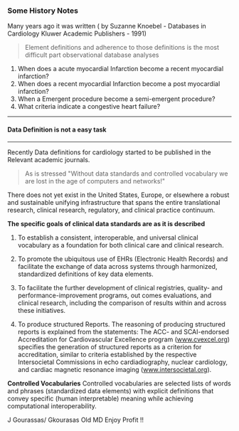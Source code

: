 ### Some History Notes
Many years ago it was written
      ( by Suzanne Knoebel - Databases in Cardiology Kluwer Academic Publishers - 1991)

 >  Element definitions and adherence to those definitions is the most difficult part observational database analyses 
 1. When does a acute myocardial Infarction become  a recent myocardial infarction? 
 2. When does a recent myocardial Infarction become a post myocardial infarction?
 3. When a Emergent procedure become a semi-emergent procedure? 
 4. What criteria indicate a congestive heart failure?
------------------------------------
 #### Data Definition is not a easy task
----------------------------------

  Recently Data definitions for cardiology started to be published in the
    Relevant academic journals.

   > As is stressed "Without data standards and controlled vocabulary
   > we are lost in the age of computers and networks!"

  There does not yet exist in the United States, Europe, or elsewhere a robust and sustainable unifying infrastructure that spans the entire translational research, clinical research, regulatory, and clinical practice continuum.


  **The specific goals of clinical data standards are as it is described**

  1. To establish a consistent, interoperable, and universal
   clinical vocabulary as a foundation for both clinical care
   and clinical research.

  2. To promote the ubiquitous use of EHRs (Electronic Health Records) and facilitate the
   exchange of data across systems through harmonized,
   standardized definitions of key data elements.

  3. To facilitate the further development of clinical registries,
   quality- and performance-improvement programs, out comes evaluations,
   and clinical research, including the  comparison of results
   within and across these initiatives.

  4. To produce structured Reports. The reasoning of producing structured reports is explained from  the statements:
  The ACC- and SCAI-endorsed Accreditation for  Cardiovascular Excellence
  program (www.cvexcel.org)  specifies the generation of structured reports as a criterion for accreditation, similar to criteria established by the  respective Intersocietal Commissions in echo cardiadiography, nuclear cardiology, and cardiac magnetic resonance imaging (www.intersocietal.org).

**Controlled Vocabularies**
  Controlled vocabularies are selected lists of words and phrases (standardized data elements) with explicit definitions  that convey specific
  (human interpretable) meaning while achieving computational interoperability.

J Gourassas/ Gkourasas Old MD
  Enjoy
 Profit !!
